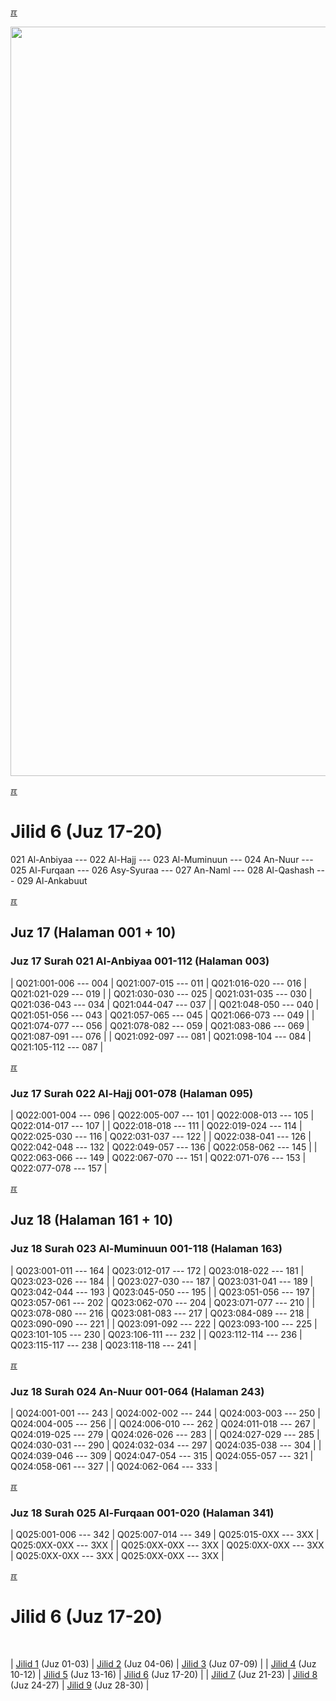 ---
---

[&#x213C;](#idxXXX)<br id="idx000">

<img src="{{ site.baseurl }}/assets/images/z4816-02.jpg" style="width:1199px;">

[&#x213C;](#)<br id="idx1">
# Jilid 6 (Juz 17-20)

021 Al-Anbiyaa --- 022 Al-Hajj --- 023 Al-Muminuun --- 024 An-Nuur --- 
025 Al-Furqaan --- 026 Asy-Syuraa --- 027 An-Naml --- 028 Al-Qashash --- 029 Al-Ankabuut

[&#x213C;](#)<br id="idx617021001">

## Juz 17 (Halaman 001 + 10)

### Juz 17 Surah 021 Al-Anbiyaa 001-112 (Halaman 003)

| Q021:001-006 --- 004 | Q021:007-015 --- 011 | Q021:016-020 --- 016 | Q021:021-029 --- 019 |
| Q021:030-030 --- 025 | Q021:031-035 --- 030 | Q021:036-043 --- 034 | Q021:044-047 --- 037 |
| Q021:048-050 --- 040 | Q021:051-056 --- 043 | Q021:057-065 --- 045 | Q021:066-073 --- 049 |
| Q021:074-077 --- 056 | Q021:078-082 --- 059 | Q021:083-086 --- 069 | Q021:087-091 --- 076 |
| Q021:092-097 --- 081 | Q021:098-104 --- 084 | Q021:105-112 --- 087 |

[&#x213C;](#)<br id="idx617022001">

### Juz 17 Surah 022 Al-Hajj 001-078 (Halaman 095)

| Q022:001-004 --- 096 | Q022:005-007 --- 101 | Q022:008-013 --- 105 | Q022:014-017 --- 107 |
| Q022:018-018 --- 111 | Q022:019-024 --- 114 | Q022:025-030 --- 116 | Q022:031-037 --- 122 |
| Q022:038-041 --- 126 | Q022:042-048 --- 132 | Q022:049-057 --- 136 | Q022:058-062 --- 145 |
| Q022:063-066 --- 149 | Q022:067-070 --- 151 | Q022:071-076 --- 153 | Q022:077-078 --- 157 |

[&#x213C;](#)<br id="idx618023001">

## Juz 18 (Halaman 161 + 10)

### Juz 18 Surah 023 Al-Muminuun 001-118 (Halaman 163)

| Q023:001-011 --- 164 | Q023:012-017 --- 172 | Q023:018-022 --- 181 | Q023:023-026 --- 184 |
| Q023:027-030 --- 187 | Q023:031-041 --- 189 | Q023:042-044 --- 193 | Q023:045-050 --- 195 |
| Q023:051-056 --- 197 | Q023:057-061 --- 202 | Q023:062-070 --- 204 | Q023:071-077 --- 210 |
| Q023:078-080 --- 216 | Q023:081-083 --- 217 | Q023:084-089 --- 218 | Q023:090-090 --- 221 |
| Q023:091-092 --- 222 | Q023:093-100 --- 225 | Q023:101-105 --- 230 | Q023:106-111 --- 232 |
| Q023:112-114 --- 236 | Q023:115-117 --- 238 | Q023:118-118 --- 241 |

[&#x213C;](#)<br id="idx618024001">

### Juz 18 Surah 024 An-Nuur 001-064 (Halaman 243)

| Q024:001-001 --- 243 | Q024:002-002 --- 244 | Q024:003-003 --- 250 | Q024:004-005 --- 256 |
| Q024:006-010 --- 262 | Q024:011-018 --- 267 | Q024:019-025 --- 279 | Q024:026-026 --- 283 |
| Q024:027-029 --- 285 | Q024:030-031 --- 290 | Q024:032-034 --- 297 | Q024:035-038 --- 304 |
| Q024:039-046 --- 309 | Q024:047-054 --- 315 | Q024:055-057 --- 321 | Q024:058-061 --- 327 |
| Q024:062-064 --- 333 |

[&#x213C;](#)<br id="idx618025001">

### Juz 18 Surah 025 Al-Furqaan 001-020 (Halaman 341)

| Q025:001-006 --- 342 | Q025:007-014 --- 349 | Q025:015-0XX --- 3XX | Q025:0XX-0XX --- 3XX |
| Q025:0XX-0XX --- 3XX | Q025:0XX-0XX --- 3XX | Q025:0XX-0XX --- 3XX | Q025:0XX-0XX --- 3XX |

[&#x213C;](#)<br id="idxA">
# Jilid 6 (Juz 17-20)
<br id="XYZZY">

| [Jilid 1](001.md) (Juz 01-03) | [Jilid 2](002.md) (Juz 04-06) | [Jilid 3](003.md) (Juz 07-09) |
| [Jilid 4](004.md) (Juz 10-12) | [Jilid 5](005.md) (Juz 13-16) | [Jilid 6](006.md) (Juz 17-20) |
| [Jilid 7](007.md) (Juz 21-23) | [Jilid 8](008.md) (Juz 24-27) | [Jilid 9](009.md) (Juz 28-30) |

